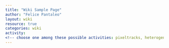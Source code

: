 ```yaml
---
title: "Wiki Sample Page"
author: "Felice Pantaleo"
layout: wiki
resource: true
categories: wiki
activity:  
<!-- choose one among these possible activities: pixeltracks, heterogeneouscomputing, ml -->
---
```

